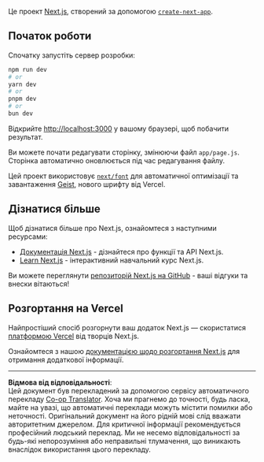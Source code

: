 <!--
CO_OP_TRANSLATOR_METADATA:
{
  "original_hash": "ff47271e53637b2ba6ba72ad2b70f6d7",
  "translation_date": "2025-10-03T11:59:40+00:00",
  "source_file": "memory-game/README.md",
  "language_code": "uk"
}
-->
Це проект [Next.js](https://nextjs.org), створений за допомогою [`create-next-app`](https://github.com/vercel/next.js/tree/canary/packages/create-next-app).

## Початок роботи

Спочатку запустіть сервер розробки:

```bash
npm run dev
# or
yarn dev
# or
pnpm dev
# or
bun dev
```

Відкрийте [http://localhost:3000](http://localhost:3000) у вашому браузері, щоб побачити результат.

Ви можете почати редагувати сторінку, змінюючи файл `app/page.js`. Сторінка автоматично оновлюється під час редагування файлу.

Цей проект використовує [`next/font`](https://nextjs.org/docs/app/building-your-application/optimizing/fonts) для автоматичної оптимізації та завантаження [Geist](https://vercel.com/font), нового шрифту від Vercel.

## Дізнатися більше

Щоб дізнатися більше про Next.js, ознайомтеся з наступними ресурсами:

- [Документація Next.js](https://nextjs.org/docs) - дізнайтеся про функції та API Next.js.
- [Learn Next.js](https://nextjs.org/learn) - інтерактивний навчальний курс Next.js.

Ви можете переглянути [репозиторій Next.js на GitHub](https://github.com/vercel/next.js) - ваші відгуки та внески вітаються!

## Розгортання на Vercel

Найпростіший спосіб розгорнути ваш додаток Next.js — скористатися [платформою Vercel](https://vercel.com/new?utm_medium=default-template&filter=next.js&utm_source=create-next-app&utm_campaign=create-next-app-readme) від творців Next.js.

Ознайомтеся з нашою [документацією щодо розгортання Next.js](https://nextjs.org/docs/app/building-your-application/deploying) для отримання додаткової інформації.

---

**Відмова від відповідальності**:  
Цей документ був перекладений за допомогою сервісу автоматичного перекладу [Co-op Translator](https://github.com/Azure/co-op-translator). Хоча ми прагнемо до точності, будь ласка, майте на увазі, що автоматичні переклади можуть містити помилки або неточності. Оригінальний документ на його рідній мові слід вважати авторитетним джерелом. Для критичної інформації рекомендується професійний людський переклад. Ми не несемо відповідальності за будь-які непорозуміння або неправильні тлумачення, що виникають внаслідок використання цього перекладу.